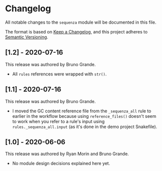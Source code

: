 # Changelog

All notable changes to the `sequenza` module will be documented in this file.

The format is based on [Keep a Changelog](https://keepachangelog.com/en/1.0.0/),
and this project adheres to [Semantic Versioning](https://semver.org/spec/v2.0.0.html).

## [1.2] - 2020-07-16

This release was authored by Bruno Grande.

- All `rules` references were wrapped with `str()`.

## [1.1] - 2020-07-16

This release was authored by Bruno Grande.

- I moved the GC content reference file from the `_sequenza_all` rule to earlier in the workflow because using `reference_files()` doesn't seem to work when you refer to a rule's input using `rules._sequenza_all.input` (as it's done in the demo project Snakefile).

## [1.0] - 2020-06-06

This release was authored by Ryan Morin and Bruno Grande.

<!-- TODO: Explain each important module design decision below. -->

- No module design decisions explained here yet.

